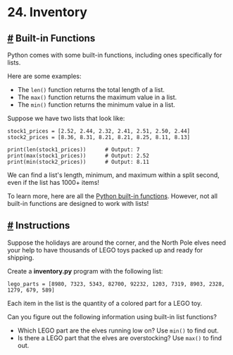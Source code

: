 # 24\. Inventory

## [#](https://www.codedex.io/python/24-inventory#built-in-functions) Built-in Functions

Python comes with some built-in functions, including ones specifically for lists.

Here are some examples:

-   The `len()` function returns the total length of a list.
-   The `max()` function returns the maximum value in a list.
-   The `min()` function returns the minimum value in a list.

Suppose we have two lists that look like:

    stock1_prices = [2.52, 2.44, 2.32, 2.41, 2.51, 2.50, 2.44]
    stock2_prices = [8.36, 8.31, 8.21, 8.21, 8.25, 8.11, 8.13]
    
    print(len(stock1_prices))      # Output: 7
    print(max(stock1_prices))      # Output: 2.52
    print(min(stock2_prices))      # Output: 8.11
    

We can find a list's length, minimum, and maximum within a split second, even if the list has 1000+ items!

To learn more, here are all the [Python built-in functions](https://docs.python.org/3/library/functions.html). However, not all built-in functions are designed to work with lists!

## [#](https://www.codedex.io/python/24-inventory#instructions) Instructions

Suppose the holidays are around the corner, and the North Pole elves need your help to have thousands of LEGO toys packed up and ready for shipping.

Create a **inventory.py** program with the following list:

    lego_parts = [8980, 7323, 5343, 82700, 92232, 1203, 7319, 8903, 2328, 1279, 679, 589]
    

Each item in the list is the quantity of a colored part for a LEGO toy.

Can you figure out the following information using built-in list functions?

-   Which LEGO part are the elves running low on? Use `min()` to find out.
-   Is there a LEGO part that the elves are overstocking? Use `max()` to find out.



